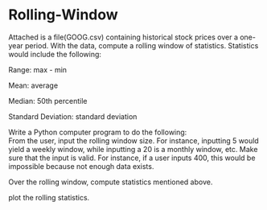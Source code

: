 # Rolling-Window

Attached is a file(GOOG.csv) containing historical stock prices over a one-year period. With the data, compute a rolling window of statistics. Statistics would include the following:
<br>
  <p>Range: max - min</p>
  Mean: average</p>
  Median: 50th percentile</p>
  Standard Deviation: standard deviation</p>
  
Write a Python computer program to do the following:
<br>
  From the user, input the rolling window size. For instance, inputting 5 would yield a weekly window, while inputting a 20 is a monthly window, etc. Make sure that the input is           valid. For instance, if a user inputs 400, this would be impossible because not enough data exists.</p>
  Over the rolling window, compute statistics mentioned above.</p>
  plot the rolling statistics.</p>

